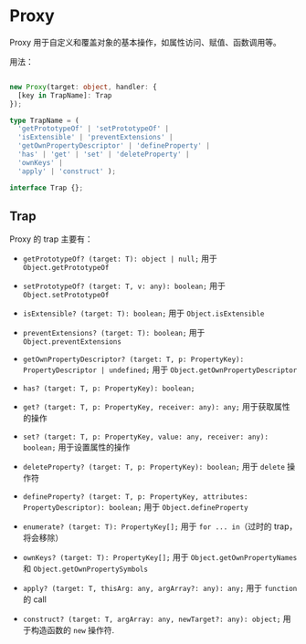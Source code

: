 # Proxy

Proxy 用于自定义和覆盖对象的基本操作，如属性访问、赋值、函数调用等。

用法：

```typescript

new Proxy(target: object, handler: {
  [key in TrapName]: Trap
});

type TrapName = (
  'getPrototypeOf' | 'setPrototypeOf' |
  'isExtensible' | 'preventExtensions' |
  'getOwnPropertyDescriptor' | 'defineProperty' |
  'has' | 'get' | 'set' | 'deleteProperty' |
  'ownKeys' |
  'apply' | 'construct' );

interface Trap {};
```

## Trap

Proxy 的 trap 主要有：

  - `getPrototypeOf? (target: T): object | null;`
    用于 `Object.getPrototypeOf`
  
  - `setPrototypeOf? (target: T, v: any): boolean;`
    用于 `Object.setPrototypeOf`
  
  - `isExtensible? (target: T): boolean;`
    用于 `Object.isExtensible`
  
  - `preventExtensions? (target: T): boolean;`
    用于 `Object.preventExtensions`
  
  - `getOwnPropertyDescriptor? (target: T, p: PropertyKey): PropertyDescriptor | undefined;`
    用于 `Object.getOwnPropertyDescriptor`
  
  - `has? (target: T, p: PropertyKey): boolean;`

  - `get? (target: T, p: PropertyKey, receiver: any): any;`
    用于获取属性的操作

  - `set? (target: T, p: PropertyKey, value: any, receiver: any): boolean;`
    用于设置属性的操作

  - `deleteProperty? (target: T, p: PropertyKey): boolean;`
    用于 `delete` 操作符

  - `defineProperty? (target: T, p: PropertyKey, attributes: PropertyDescriptor): boolean;`
    用于 `Object.defineProperty`

  - `enumerate? (target: T): PropertyKey[];`
    用于 `for ... in`（过时的 trap，将会移除）

  - `ownKeys? (target: T): PropertyKey[];`
    用于 `Object.getOwnPropertyNames` 和 `Object.getOwnPropertySymbols`

  - `apply? (target: T, thisArg: any, argArray?: any): any;`
    用于 `function` 的 call

  - `construct? (target: T, argArray: any, newTarget?: any): object;`
    用于构造函数的 `new` 操作符.
